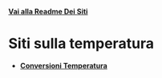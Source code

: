 **[Vai alla Readme Dei Siti](../Readme.md)**

# Siti sulla temperatura

- **[Conversioni Temperatura](Conversioni_Temp)**
